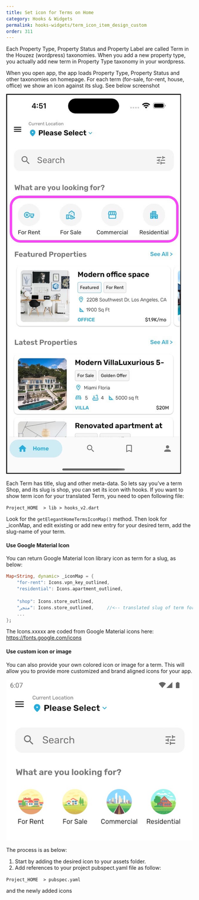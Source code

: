 ```yaml
---
title: Set icon for Terms on Home
category: Hooks & Widgets
permalink: hooks-widgets/term_icon_item_design_custom
order: 311
---
```


Each Property Type, Property Status and Property Label are called Term in the Houzez (wordpress) taxonomies. When you add a new property type, you actually add new term in Property Type taxonomy in your wordpress.

When you open app, the app loads Property Type, Property Status and other taxonomies on homepage. For each term (for-sale, for-rent, house, office) we show an icon against its slug. See below screenshot

![Houzi home term icon](../../images/houzi-home-term-icons.jpg)

Each Term has title, slug and other meta-data. So lets say you’ve a term Shop, and its slug is shop, you can set its icon with hooks. If you want to show term icon for your translated Term, you need to open following file:

`Project_HOME  > lib > hooks_v2.dart`

Look for the `getElegantHomeTermsIconMap()` method. Then look for _iconMap, and edit existing or add new entry for your desired term, add the slug-name of your term.

#### Use Google Material Icon

You can return Google Material Icon library icon as term for a slug, as below:

```dart
Map<String, dynamic> _iconMap = {
    "for-rent": Icons.vpn_key_outlined,
    "residential": Icons.apartment_outlined,

    "shop": Icons.store_outlined,
    "متجر": Icons.store_outlined,     //<-- translated slug of term for shop
    ...
};
```


The Icons.xxxxx are coded from Google Material icons here: https://fonts.google.com/icons

#### Use custom icon or image

You can also provide your own colored icon or image for a term. This will allow you to provide more customized and brand aligned icons for your app.

![Houzi home term custom icon](../../images/houzi-home-custom-term-icons.jpg)

The process is as below:

1. Start by adding the desired icon to your assets folder.
2. Add references to your project pubspect.yaml file as follow:

`Project_HOME  > pubspec.yaml`

and the newly added icons 
